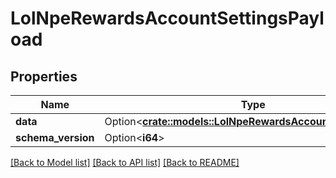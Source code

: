 # LolNpeRewardsAccountSettingsPayload

## Properties

Name | Type | Description | Notes
------------ | ------------- | ------------- | -------------
**data** | Option<[**crate::models::LolNpeRewardsAccountSettingsData**](LolNpeRewardsAccountSettingsData.md)> |  | [optional]
**schema_version** | Option<**i64**> |  | [optional]

[[Back to Model list]](../README.md#documentation-for-models) [[Back to API list]](../README.md#documentation-for-api-endpoints) [[Back to README]](../README.md)


